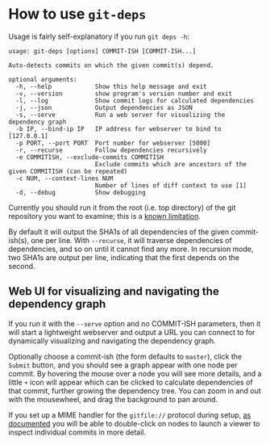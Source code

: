 How to use `git-deps`
=======================

Usage is fairly self-explanatory if you run `git deps -h`:

```
usage: git-deps [options] COMMIT-ISH [COMMIT-ISH...]

Auto-detects commits on which the given commit(s) depend.

optional arguments:
  -h, --help            Show this help message and exit
  -v, --version         show program's version number and exit
  -l, --log             Show commit logs for calculated dependencies
  -j, --json            Output dependencies as JSON
  -s, --serve           Run a web server for visualizing the dependency graph
  -b IP, --bind-ip IP   IP address for webserver to bind to [127.0.0.1]
  -p PORT, --port PORT  Port number for webserver [5000]
  -r, --recurse         Follow dependencies recursively
  -e COMMITISH, --exclude-commits COMMITISH
                        Exclude commits which are ancestors of the given COMMITISH (can be repeated)
  -c NUM, --context-lines NUM
                        Number of lines of diff context to use [1]
  -d, --debug           Show debugging
```

Currently you should run it from the root (i.e. top directory) of the
git repository you want to examine; this is a
[known limitation](https://github.com/aspiers/git-deps/issues/27).

By default it will output the SHA1s of all dependencies of the given
commit-ish(s), one per line.  With `--recurse`, it will traverse
dependencies of dependencies, and so on until it cannot find any more.
In recursion mode, two SHA1s are output per line, indicating that the
first depends on the second.


Web UI for visualizing and navigating the dependency graph
----------------------------------------------------------

If you run it with the `--serve` option and no COMMIT-ISH parameters,
then it will start a lightweight webserver and output a URL you can
connect to for dynamically visualizing and navigating the dependency
graph.

Optionally choose a commit-ish (the form defaults to `master`), click
the `Submit` button, and you should see a graph appear with one node
per commit.  By hovering the mouse over a node you will see more
details, and a little `+` icon will appear which can be clicked to
calculate dependencies of that commit, further growing the dependency
tree.  You can zoom in and out with the mousewheel, and drag the
background to pan around.

If you set up a MIME handler for the `gitfile://` protocol during
setup, [as documented](INSTALL.md) you will be able to double-click on
nodes to launch a viewer to inspect individual commits in more detail.
